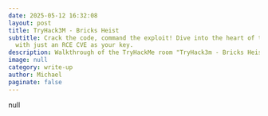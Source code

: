 ```yaml
---
date: 2025-05-12 16:32:08
layout: post
title: TryHack3M - Bricks Heist
subtitle: Crack the code, command the exploit! Dive into the heart of the system
  with just an RCE CVE as your key.
description: Walkthrough of the TryHackMe room "TryHack3m - Bricks Heist"
image: null
category: write-up
author: Michael
paginate: false
---
```

null